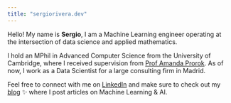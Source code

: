 ```yaml
---
title: "sergiorivera.dev"
---
```


Hello! My name is <strong>Sergio</strong>, I am a Machine Learning engineer operating at the intersection of data science and applied mathematics.

I hold an MPhil in Advanced Computer Science from the University of Cambridge, where I received supervision from [Prof Amanda Prorok](https://www.cst.cam.ac.uk/people/asp45). As of now, I work as a Data Scientist for a large consulting firm in Madrid.

Feel free to connect with me on [LinkedIn](https://www.linkedin.com/in/sergioriveralopez/) and make sure to check out my [blog](/blog) ✨ where I post articles on Machine Learning & AI.
